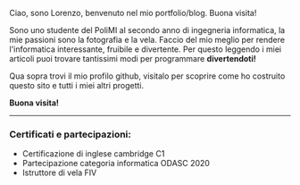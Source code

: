 Ciao, sono Lorenzo, benvenuto nel mio portfolio/blog. Buona visita!

Sono uno studente del PoliMI al secondo anno di ingegneria informatica, la mie passioni sono la fotografia e la vela. Faccio del mio meglio per rendere l'informatica interessante, fruibile e divertente. Per questo leggendo i miei articoli puoi trovare tantissimi modi per programmare **divertendoti!**

Qua sopra trovi il mio profilo github, visitalo per scoprire come ho costruito questo sito e tutti i miei altri progetti.

**Buona visita!**

---

### Certificati e partecipazioni:

- Certificazione di inglese cambridge C1
- Partecipazione categoria informatica ODASC 2020
- Istruttore di vela FIV
